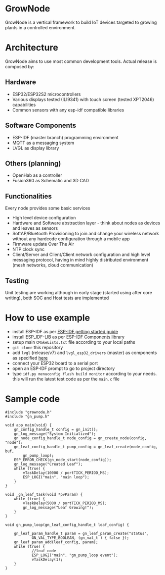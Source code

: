 
# GrowNode

GrowNode is a vertical framework to build IoT devices targeted to growing plants in a controlled environment.

# Architecture

GrowNode aims to use most common development tools. Actual release is composed by:

## Hardware

 - ESP32/ESP32S2 microcontrollers
 -  Various displays tested (ILI9341) with touch screen (tested XPT2046) capabilities
 -  Common sensors with any esp-idf compatible libraries

## Software Components

 - ESP-IDF (master branch) programming environment
 - MQTT as a messaging system
 - LVGL as display library

## Others (planning)
 - OpenHab as a controller
 - Fusion360 as Schematic and 3D CAD


## Functionalities

Every node provides some basic services

- High level device configuration
- Hardware and Software abstraction layer - think about nodes as devices and leaves as sensors
- SoftAP/Bluetooth Provisioning to join and change your wireless network without any hardcode configuration through a mobile app
- Firmware update Over The Air
- NTP clock sync
- Client/Server and Client/Client network configuration and high level messaging protocol, having in mind highly distributed environment (mesh networks, cloud communication)

## Testing

Unit testing are working although in early stage (started using after core writing), both SOC and Host tests are implemented

# How to use example

- install ESP-IDF as per [ESP-IDF getting started guide](https://docs.espressif.com/projects/esp-idf/en/latest/esp32/get-started/)
- install ESP_IDF-LIB as per [ESP-IDF Components library](https://github.com/UncleRus/esp-idf-lib)
- setup main `CMakeLists.txt` file according to your local paths
- `git clone` this repository
- add `lvgl` (release/v7) and `lvgl_esp32_drivers` (master) as components as specified [here](https://github.com/lvgl/lv_port_esp32)
- connect your ESP32 board to a serial port
- open an ESP-IDF prompt to go to project directory
- type `idf.py menuconfig flash build monitor` according to your needs. this will run the latest test code as per the `main.c` file

# Sample code

    

    #include "grownode.h"
    #include "gn_pump.h"
    
    void app_main(void) {
	    gn_config_handle_t config = gn_init();
	    gn_log_message("System Initialized");
	    gn_node_config_handle_t node_config = gn_create_node(config, "node");
		gn_leaf_config_handle_t pump_config = gn_leaf_create(node_config, buf,
			gn_pump_loop);
		ESP_ERROR_CHECK(gn_node_start(node_config));
		gn_log_message("Created Leaf");
		while (true) {
			vTaskDelay(10000 / portTICK_PERIOD_MS);
			ESP_LOGI("main", "main loop");
		}
	}
        
    void _gn_leaf_task(void *pvParam) {
    	while (true) {
    		vTaskDelay(5000 / portTICK_PERIOD_MS);
    		gn_log_message("Leaf Growing!");
    	}
    }
        
    void gn_pump_loop(gn_leaf_config_handle_t leaf_config) {
    
    	gn_leaf_param_handle_t param = gn_leaf_param_create("status",
    			GN_VAL_TYPE_BOOLEAN, (gn_val_t ) { false });
    	gn_leaf_param_add(leaf_config, param);
		while (true) {
				//leaf code
				ESP_LOGI("main", "gn_pump_loop event");
				vTaskDelay(1);
		}
	}

		

